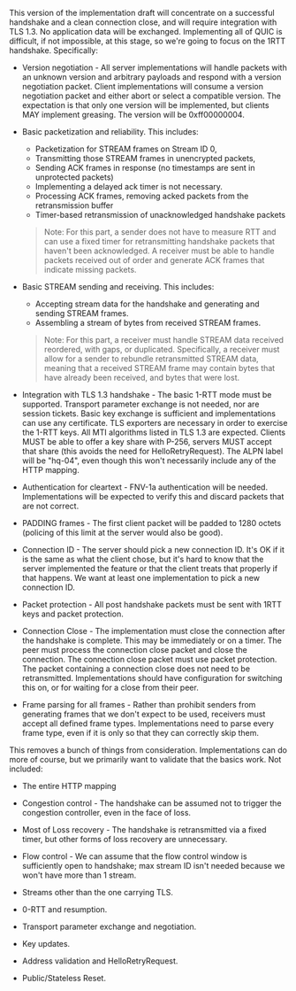 This version of the implementation draft will concentrate on a successful handshake and a clean connection close, and will require integration with TLS 1.3. No application data will be exchanged. Implementing all of QUIC is difficult, if not impossible, at this stage, so we're going to focus on the 1RTT handshake. Specifically:

* Version negotiation - All server implementations will handle packets with an unknown version and arbitrary payloads and respond with a version negotiation packet. Client implementations will consume a version negotiation packet and either abort or select a compatible version. The expectation is that only one version will be implemented, but clients MAY implement greasing.  The version will be 0xff00000004.

* Basic packetization and reliability. This includes:
  * Packetization for STREAM frames on Stream ID 0,
  * Transmitting those STREAM frames in unencrypted packets, 
  * Sending ACK frames in response (no timestamps are sent in unprotected packets)
  * Implementing a delayed ack timer is not necessary.
  * Processing ACK frames, removing acked packets from the retransmission buffer
  * Timer-based retransmission of unacknowledged handshake packets

  > Note: For this part, a sender does not have to measure RTT and can use a fixed timer for retransmitting handshake packets that haven't been acknowledged. A receiver must be able to handle packets received out of order and generate ACK frames that indicate missing packets.

* Basic STREAM sending and receiving. This includes:
  * Accepting stream data for the handshake and generating and sending STREAM frames.
  * Assembling a stream of bytes from received STREAM frames.

  > Note: For this part, a receiver must handle STREAM data received reordered, with gaps, or duplicated. Specifically, a receiver must allow for a sender to rebundle retransmitted STREAM data, meaning that a received STREAM frame may contain bytes that have already been received, and bytes that were lost.

* Integration with TLS 1.3 handshake - The basic 1-RTT mode must be supported. Transport parameter exchange is not needed, nor are session tickets.  Basic key exchange is sufficient and implementations can use any certificate.  TLS exporters are necessary in order to exercise the 1-RTT keys.  All MTI algorithms listed in TLS 1.3 are expected.  Clients MUST be able to offer a key share with P-256, servers MUST accept that share (this avoids the need for HelloRetryRequest).  The ALPN label will be "hq-04", even though this won't necessarily include any of the HTTP mapping.

* Authentication for cleartext - FNV-1a authentication will be needed.  Implementations will be expected to verify this and discard packets that are not correct.

* PADDING frames - The first client packet will be padded to 1280 octets (policing of this limit at the server would also be good).

* Connection ID - The server should pick a new connection ID.   It's OK if it is the same as what the client chose, but it's hard to know that the server implemented the feature or that the client treats that properly if that happens.  We want at least one implementation to pick a new connection ID.

* Packet protection - All post handshake packets must be sent with 1RTT keys and packet protection.  

* Connection Close - The implementation must close the connection after the handshake is complete.  This may be immediately or on a timer.  The peer must process the connection close packet and close the connection.  The connection close packet must use packet protection.  The packet containing a connection close does not need to be retransmitted.  Implementations should have configuration for switching this on, or for waiting for a close from their peer.

* Frame parsing for all frames - Rather than prohibit senders from generating frames that we don't expect to be used, receivers must accept all defined frame types.  Implementations need to parse every frame type, even if it is only so that they can correctly skip them.

This removes a bunch of things from consideration.  Implementations can do more of course, but we primarily want to validate that the basics work.  Not included:

* The entire HTTP mapping

* Congestion control - The handshake can be assumed not to trigger the congestion controller, even in the face of loss.

* Most of Loss recovery - The handshake is retransmitted via a fixed timer, but other forms of loss recovery are unnecessary.

* Flow control - We can assume that the flow control window is sufficiently open to handshake; max stream ID isn't needed because we won't have more than 1 stream.

* Streams other than the one carrying TLS.

* 0-RTT and resumption.

* Transport parameter exchange and negotiation.

* Key updates.

* Address validation and HelloRetryRequest.

* Public/Stateless Reset.